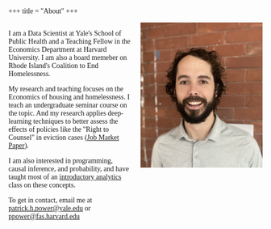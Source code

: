 +++
title = "About"
+++

<style>
    body {
        font-family: 'Palatino';
        text-align: left"
    }
</style>

<div style="display:flex; flex-direction:row; flex-wrap:nowrap; justify-content:space-between;text-align: left">
  <div style="flex:1; max-width:48%;"> 

  I am a Data Scientist at Yale's School of Public Health and a Teaching Fellow in the Economics Department at Harvard University.  I am also a board memeber on Rhode Island's Coalition to End Homelessness.
  
  My research and teaching focuses on the Economics of housing and homelessness. I teach an undergraduate seminar course on the topic. And my research applies deep-learning techniques to better assess the effects of policies like the "Right to Counsel" in eviction cases ([Job Market Paper](https://github.com/pharringtonp19/papers/blob/main/The_Right_to_Counsel_at_Scale_latest.pdf)). 

  I am also interested in programming, causal inference, and probability, and have taught most of an [introductory analytics](https://pharringtonp19.github.io/business-analytics/) class on these concepts. 

  To get in contact, email me at patrick.h.power@yale.edu or ppower@fas.harvard.edu 
 

   <!-- My research interests were initially shaped by my undergraduate experience at the University of Notre Dame. Working with Bill Evans and Ethan Lieber, I became interested in studying the effectiveness of policies that shape/influence the lives of low income individuals. In graduate school, as a part of Winnie Van Dijk’s reading groups at Harvard on Housing and Homeless, these interests were only further solidified. To date, I’ve worked on papers related to the opioid epidemic as well as the role of legal aid in evictions. And this fall, I am teaching an undergraduate seminar course at Harvard on the Economics of Housing and Homelessness.

  My belief is that the aim of applied work should be to provide greater insight about some context or policy. As I emphasize in my undergraduate course, this often requires spending time on the ground gaining experience about how things function. In my own personal work, this has involved spending time in housing court, shadowing a State Marshall, and volunteering at a harm reduction center. Learning from individuals who operate in these environments day-to-day makes one’s research more policy relevant, more credible, and ultimately more informative. 

  At the same time, though, greater insight comes from leveraging recents developments in statistics and AI. When I have taught undergraduate microeconomics, I encorporated python and automatic differentiation into the course so that students could build models which capture heterogeneity across consumers. In my own papers, I have done so by fine-tuning large language models directly on eviction case records to estimate the IV parameters, as well as trained neural networks via bi-level gradient descent to assess treatment effect heterogeneity. 

  As any economist can attest, the nature of economic work has evolved rapidly over the past few years – from the explosion of papers developing novel difference-in-difference techniques to the use of chatGPT as a coding expert Research Assistant. I believe that the best work and the best teaching incorporates these constantly evolving techniques. We want to provide greater insight in our research and best prepare students for an ever increasing AI workplace. As Richard Sutton's ''The Bitter Lesson'' would suggest, we do so by steping along the direction of greater compute! -->


  </div>
  <div style="flex:1;max-width:48%;">
    <img src="/images/pattyp.png" alt="image" style="max-width:100%;height:auto;object-fit:contain;">
  </div>

</div>


